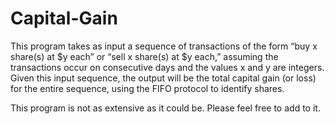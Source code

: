 # Capital-Gain
This program takes as input a sequence of transactions of the form “buy x share(s) at $y each” or “sell x share(s) at $y each,” assuming the transactions occur on consecutive days and the values x and y are integers.  Given this input sequence, the output will be the total capital gain (or loss) for the entire sequence, using the FIFO protocol to identify shares.

This program is not as extensive as it could be.  Please feel free to add to it.
